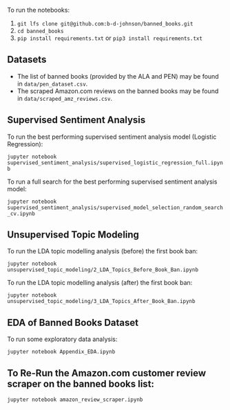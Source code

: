 To run the notebooks:

1. `git lfs clone git@github.com:b-d-johnson/banned_books.git`
2. `cd banned_books`
3. `pip install requirements.txt` or `pip3 install requirements.txt`

## Datasets

- The list of banned books (provided by the ALA and PEN) may be found in `data/pen_dataset.csv`.
- The scraped Amazon.com reviews on the banned books may be found in `data/scraped_amz_reviews.csv`. 

## Supervised Sentiment Analysis

To run the best performing supervised sentiment analysis model (Logistic Regression):

`jupyter notebook supervised_sentiment_analysis/supervised_logistic_regression_full.ipynb`

To run a full search for the best performing supervised sentiment analysis model:

`jupyter notebook supervised_sentiment_analysis/supervised_model_selection_random_search_cv.ipynb`


## Unsupervised Topic Modeling

To run the LDA topic modelling analysis (before) the first book ban:

`jupyter notebook unsupervised_topic_modeling/2_LDA_Topics_Before_Book_Ban.ipynb`

To run the LDA topic modelling analysis (after) the first book ban:

`jupyter notebook unsupervised_topic_modeling/3_LDA_Topics_After_Book_Ban.ipynb`


## EDA of Banned Books Dataset

To run some exploratory data analysis:

`jupyter notebook Appendix_EDA.ipynb`

## To Re-Run the Amazon.com customer review scraper on the banned books list:

`jupyter notebook amazon_review_scraper.ipynb`
